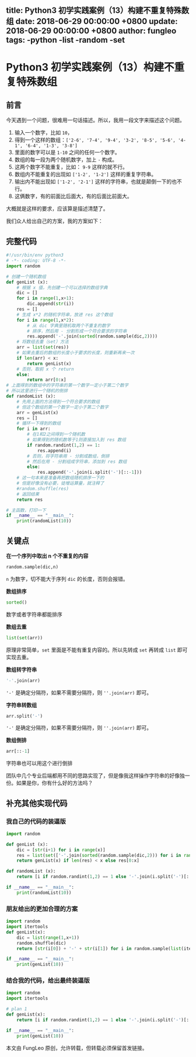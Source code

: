 title: Python3 初学实践案例（13）构建不重复特殊数组
date: 2018-06-29 00:00:00 +0800
update: 2018-06-29 00:00:00 +0800
author: fungleo
tags:
    -python
    -list
    -random
    -set
---

#  Python3 初学实践案例（13）构建不重复特殊数组

## 前言

今天遇到一个问题，很难用一句话描述。所以，我用一段文字来描述这个问题。

1. 输入一个数字，比如 `10`，
2. 得到一个这样的数组：`['2-6', '7-4', '9-4', '3-2', '8-5', '5-6', '4-1', '6-4', '1-3', '3-8']`
3. 里面的数字可以是 `1-10` 之间的任何一个数字。
4. 数组的每一段为两个随机数字，加上 `-` 构成。
5. 这两个数字不能重复，比如： `9-9` 这样的就不行。
6. 数组内不能重复的出现如 `['1-2', '1-2']` 这样的重复字符串。
7. 输出内不能出现如 `['1-2', '2-1']` 这样的字符串，也就是颠倒一下的也不行。
8. 这俩数字，有的前面比后面大，有的后面比前面大。

大概就是这样的要求，应该算是描述清楚了。

我们众人给出自己的方案，我的方案如下：

## 完整代码

```python
#!/usr/bin/env python3
# -*- coding: UTF-8 -*-
import random

# 创建一个随机数组
def genList (x):
    # 根据 x 值，先创建一个可以选择的数组字典
    dic = []
    for i in range(1,x+1):
        dic.append(str(i))
    res = []
    # 生成 x*2 的随机字符串，放进 res 这个数组
    for i in range(1,x*2):
        # 从 dic 字典里随机取两个不重复的数字
        # 排序，然后用 - 分割形成一个符合要求的字符串
        res.append('-'.join(sorted(random.sample(dic,2))))
    # 将数组去重（set）方法
    arr = list(set(res))
    # 如果去重后的数组的长度小于要求的长度，则重新再来一次
    if len(arr) < x:
        return genList(x)
    # 否则，取前 x 个 return
    else:
        return arr[0:x]
# 上面得到的数组中的字符串的第一个数字一定小于第二个数字
# 所以这里进行一个随机的倒排
def randomList (x):
    # 先用上面的方法得到一个符合要求的数组
    # 但这个数组的第一个数字一定小于第二个数字
    arr = genList(x)
    res = []
    # 循环一下得到的数组
    for i in arr:
        # 在1和2之间得到一个随机数
        # 如果得到的随机数等于1则直接加入到 res 数组
        if random.randint(1,2) == 1:
            res.append(i)
        # 否则，将字符串用 - 分割成数组，倒排
        # 然后在用 - 分割组成字符串，添加到 res 数组
        else:
            res.append('-'.join(i.split('-')[::-1]))
    # 这一句本来是准备再把数组随机排序一下的
    # 但是好像没有必要，徒增运算量，就注释了
    #random.shuffle(res)
    # 返回结果
    return res

# 主函数，打印一下
if __name__ == "__main__":
    print(randomList(10))
```

## 关键点

**在一个序列中取出 n 个不重复的内容**

```python
random.sample(dic,n)
```
`n` 为数字，切不能大于序列 `dic` 的长度，否则会报错。

**数组排序**

```python
sorted()
```
数字或者字符串都能排序

**数组去重**

```python
list(set(arr))
```
原理非常简单，`set` 里面是不能有重复内容的。所以先转成 `set` 再转成 `list` 即可实现去重。


**数组转字符串**

```python
'-'.join(arr)
```
`'-'` 是确定分隔符，如果不需要分隔符，则 `''.join(arr)` 即可。

**字符串转数组**

```python
arr.split('-')
```
`'-'` 是确定分隔符，如果不需要分隔符，则 `''.join(arr)` 即可。

**数组倒排**

```python
arr[::-1]
```

字符串也可以用这个进行倒排

团队中几个专业后端都用不同的思路实现了，但是像我这样操作字符串的好像独一份。如果是你，你有什么好的方法吗？

## 补充其他实现代码

### 我自己的代码的装逼版

```python
import random

def genList (x):
    dic = [str(i+1) for i in range(x)]
    res = list(set(['-'.join(sorted(random.sample(dic,2))) for i in range(x*2)]))
    return genList(x) if len(res) < x else res[0:x]

def randomList (x):
    return [i if random.randint(1,2) == 1 else '-'.join(i.split('-')[::-1]) for i in genList(x)]

if __name__ == "__main__":
    print(randomList(10))
```

### 朋友给出的更加合理的方案

```python
import random
import itertools
def genList(x):
    dic = list(range(1,x+1))
    random.shuffle(dic)
    return [str(i[0]) + '-' + str(i[1]) for i in random.sample(list(itertools.combinations(dic,2)),x)]

if __name__ == "__main__":
    print(genList(10))
```

### 结合我的代码，给出最终装逼版

```python
import random
import itertools

# plan 1
def genList(x):
    return [i if random.randint(1,2) == 1 else '-'.join(i.split('-')[::-1]) for i in [str(i[0]) + '-' + str(i[1]) for i in random.sample(list(itertools.combinations(list(range(1,x+1)),2)),x)]]

if __name__ == "__main__":
    print(genList(10))
```

本文由 FungLeo 原创，允许转载，但转载必须保留首发链接。

